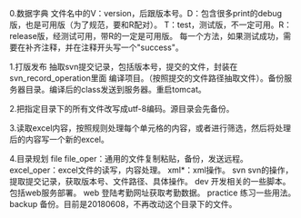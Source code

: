 
0.数据字典
文件名中的V：version，后跟版本号。D：包含很多print的debug版，也是可用版（为了规范，要和R配对）。
T：test，测试版，不一定可用。R：release版，经测试可用，带R的一定是可用版。
每一个方法，如果测试成功，需要在补齐注释，并在注释开头写一个"success"。

1.打版发布
抽取svn提交记录，包括版本号，提交的文件，封装在svn_record_operation里面
编译项目。（按照提交的文件路径抽取文件）。备份服务器目录。编译后的class发送到服务器。重启tomcat。

2.把指定目录下的所有文件改写成utf-8编码。源目录会先备份。

3.读取excel内容，按照规则处理每个单元格的内容，或者进行筛选，然后将处理后的内容写一个新的excel。

4.目录规划
file
    file_oper：通用的文件复制粘贴，备份，发送远程。
    excel_oper：excel文件的读写，内容处理。
    xml*：xml操作。
svn
    svn的操作，提取提交记录，获取版本号、文件路径、具体操作。
dev
    开发相关的一些脚本。包括web服务部署。
web
    登陆考勤网址获取考勤数据。
practice
    练习一些用法。
backup
    备份。目前是20180608，不再改动这个目录下的文件。

